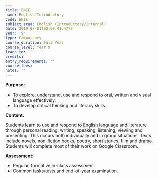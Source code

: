 ```yaml
---
title: ENIE
name: English Introductory
code: ENIE
subject_area: English (Introductory/Internal)
date: 2019-07-01T00:09:41.477Z
year: '9'
type: Compulsory
course_duration: Full Year
course_level: Year 9
leads_to: ''
credits:
entry_requirements: ''
course_fees: 
notes: ''
---
```

**Purpose:**

* To explore, understand, use and respond to oral, written and visual language effectively.
* To develop critical thinking and literacy skills.

**Content:**

Students learn to use and respond to English language and literature through personal reading, writing, speaking, listening, viewing and presenting. This occurs both individually and in group situations. Texts include novels, non-fiction books, poetry, short stories, film and drama. Students will complete most of their work on Google Classroom.

**Assessment:**

* Regular, formative in-class assessment.
* Common tasks/tests and end-of-year examination.
